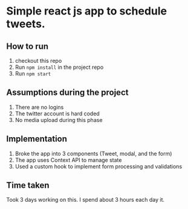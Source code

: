 # Simple react js app to schedule tweets.

## How to run
1. checkout this repo
2. Run ```npm install``` in the project repo
3. Run ```npm start```

## Assumptions during the project
1. There are no logins
2. The twitter account is hard coded
3.  No media upload during this phase

## Implementation
1. Broke the app into 3 components (Tweet, modal, and the form)
2. The app uses Context API to manage state
3. Used a custom hook to implement form processing and validations

## Time taken
Took 3 days working on this. I spend about 3 hours each day it.
